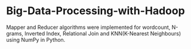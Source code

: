 # Big-Data-Processing-with-Hadoop
Mapper and Reducer algorithms were implemented for wordcount, N-grams, Inverted Index, Relational Join and KNN(K-Nearest Neighbours) using NumPy in Python.
